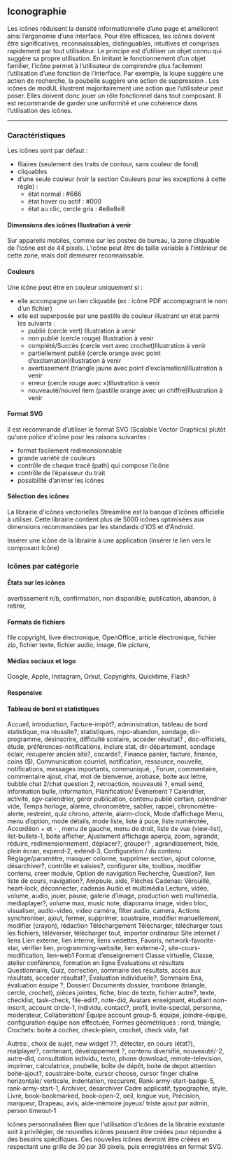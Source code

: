 ## Iconographie

Les icônes réduisent la densité informationnelle d’une page et  améliorent ainsi l’ergonomie d’une interface. Pour être efficaces, les icônes doivent être significatives, reconnaissables, distinguables, intuitives et comprises rapidement par tout utilisateur. Le principe est d’utiliser un objet connu qui suggère sa propre utilisation. En imitant le fonctionnement d’un objet familier, l’icône permet à l’utilisateur de comprendre plus facilement l’utilisation d’une fonction de l’interface. Par exemple, la loupe suggère une action de recherche, la poubelle suggère une action de suppression . Les icônes de modUL  illustrent majoritairement une action que l’utilisateur peut poser. Elles doivent donc jouer un rôle fonctionnel dans tout composant. Il est recommandé de garder une uniformité et une cohérence dans l’utilisation des icônes.

---
### Caractéristiques
Les icônes sont par défaut :
* filaires (seulement des traits de contour, sans couleur de fond)
* cliquables
* d’une seule couleur (voir la section Couleurs pour les exceptions à cette règle) :
    * état normal : #666
    * état hover ou actif : #000
    * état au clic, cercle gris : #e8e8e8

#### Dimensions des icônes Illustration à venir
Sur appareils mobiles, comme sur les postes de bureau, la zone cliquable de l’icône est de 44 pixels.  L’icône peut être de taille variable à l’intérieur de cette zone, mais doit demeurer reconnaissable.

#### Couleurs
Une icône peut être en couleur uniquement si :
* elle accompagne un lien cliquable (ex : icône PDF accompagnant le nom d’un fichier)
* elle est superposée par une pastille de couleur illustrant un état parmi les suivants :
    * publié (cercle vert) Illustration à venir
    * non publié (cercle rouge) Illustration à venir
    * complété/Succès (cercle vert avec crochet)Illustration à venir
    * partiellement publié (cercle orange avec point d’exclamation)Illustration à venir
    * avertissement (triangle jaune avec point d’exclamation)Illustration à venir
    * erreur (cercle rouge avec x)Illustration à venir
    * nouveauté/nouvel item (pastille orange avec un chiffre)Illustration à venir

#### Format SVG
Il est recommandé d’utiliser le format SVG (Scalable Vector Graphics) plutôt qu’une police d'icône pour les raisons suivantes :
* format facilement redimensionnable
* grande variété  de couleurs
* contrôle de chaque tracé (path) qui compose l’icône
* contrôle de l’épaisseur du trait
* possibilité d’animer les icônes

#### Sélection des icônes
La librairie d'icônes vectorielles Streamline est la banque d'icônes officielle à utiliser. Cette librairie contient plus de 5000 icônes optimisées aux dimensions recommandées par les standards d'iOS et d'Android.

Insérer une icône de la librairie à une application (insérer le lien vers le composant Icône)

### Icônes par catégorie

#### États sur les icônes
avertissement n/b, confirmation, non disponible, publication, abandon, à retirer,

#### Formats de fichiers
file copyright, livre électronique, OpenOffice, article électronique, fichier zip, fichier  texte, fichier audio, image, file picture,

#### Médias sociaux et logo
Google, Apple, Instagram, Orkut, Copyrights, Quicktime, Flash?

#### Responsive

#### Tableau de bord et statistiques
Accueil, introduction, Facture-impôt?, administration, tableau de bord statistique, ma réussite?, statistiques, mpo-abandon, sondage, dir-programme, désinscrire, difficulté scolaire, acceder résultat? , doc-officiels, étude, préférences-notifications, inclure stat, dir-département, sondage éclair, recuperer ancien site?, cocarde?,
Finance
panier, facture, finance, coins ($),
Communication
courriel, notification, ressource, nouvelle, notifications, messages importants, communiqué, , Forum, commentaire, commentaire ajout, chat, mot de bienvenue, arobase, boite aux lettre, bubble chat 2/chat question 2, retroaction, nouveauté ?, email send, information bulle, information,
Planification/ Événement ?
Calendrier, activité, sgv-calendrier, gerer publication, contenu publié certain, calendrier vide,
Temps
horloge, alarme, chronomètre, sablier, rappel, chronomètre-alerte, restreint, quiz chrono, attente, alarm-clock,
Mode d’affichage
Menu, menu d’option, mode détails, mode liste, liste à puce, liste numérotée, Accordéon + et - , menu de gauche, menu de droit, liste de vue (view-list), list-bullets-1, boite afficher,
Ajustement affichage
aperçu, zoom, agrandir, réduire, redimensionnement, déplacer?, grouper? , agrandissement, hide, plein écran, expend-2, extend-3,
Configuration / du contenu
Réglage/paramètre, masquer colonne, supprimer section, ajout colonne, désarchiver?, contrôle et saisies?, configurer site, toolbox, modifier contenu, creer module,
Option de navigation
Recherche, Question?, lien liste de cours, navigation?, Ampoule, aide,
Flèches
Cadenas:  Vérouillé, heart-lock, déconnecter,  cadenas
Audio et multimédia
Lecture, vidéo, volume, audio, jouer, pause, galerie d’image, production web multimedia, mediaplayer?, volume max, music note, diaporama image, video bloc, visualiser, audio-video, video caméra, filter audio, camera,
Actions
synchroniser, ajout, fermer, supprimer, soustraire, modifier manuellement,  modifier (crayon), rédaction
Téléchargement
Télécharger, télécharger tous les fichiers, téléverser, télécharger tout, importer ordinateur
Site internet / liens
Lien externe, lien interne, liens vedettes, Favoris, network-favorite-star, vérifier lien, programming-website, lien externe-2, site-cours-modification, lien-web1
Format d’enseignement
Classe virtuelle, Classe, atelier conférence, formation en ligne
 Évaluations et résultats
Questionnaire, Quiz, correction, sommaire des résultats, accès aux résultats, acceder résultat?, Évaluation individuelle?, Sommaire Ena, évaluation équipe ?,
Dossier/ Documents
dossier, trombone (triangle, cercle, crochet), pièces jointes, fiche, bloc de texte, fichier autre?, texte, checklist, task-check, file-edit?, note-did,
Avatars
enseignant, étudiant non-inscrit, account circle-1, individu, contact?, profil, invite-special, personne, moderateur,
Collaboration/ Équipe
account group-5, équipe, joindre-équipe, configuration équipe non effectuée,
Formes géométriques : rond, triangle,
Crochets: boite à cocher, check-plein, crochet, check vide, fait

Autres:, choix de sujet, new widget ??, détecter, en cours (état?), realplayer?, contenant, développement ?, contenu diversifié, nouveauté/-2, autre-did, consultation individu, texto, phone download, remote-television,
imprimer, calculatrice,  poubelle,
boîte de dépôt, boite de depot attention
boite-ajout?, soustraire-boite,
cursor choose, cursor finger
chaîne horizontale/ verticale, indentation, reccurent,
Rank-army-start-badge-5, rank-army-start-1,
Archiver, désarchiver
Cadre applicatif, typographie, style,
Livre, book-bookmarked, book-open-2,
oeil, longue vue,
Précision, marqueur, Drapeau, avis, aide-mémoire
joyeux/ triste
ajout par admin, person timeout-1

Icônes personnalisées
Bien que l'utilisation d'icônes de la librairie existante soit à privilégier, de nouvelles icônes peuvent être créées pour répondre à des besoins spécifiques. Ces nouvelles icônes devront être créées en respectant une grille de 30 par 30 pixels, puis enregistrées en format SVG.